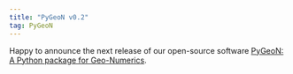 ```yaml
---
title: "PyGeoN v0.2"
tag: PyGeoN
---
```


Happy to announce the next release of our open-source software [PyGeoN: A Python package for Geo-Numerics](https://github.com/compgeo-mox/pygeon).

